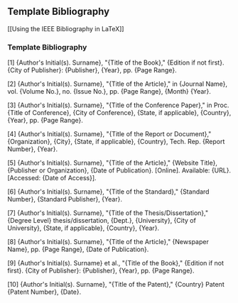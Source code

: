 ## Template Bibliography

[[Using the IEEE Bibliography in LaTeX]]

### Template Bibliography

[1] {Author's Initial(s). Surname}, "{Title of the Book}," {Edition if not first}. {City of Publisher}: {Publisher}, {Year}, pp. {Page Range}.

[2] {Author's Initial(s). Surname}, "{Title of the Article}," in {Journal Name}, vol. {Volume No.}, no. {Issue No.}, pp. {Page Range}, {Month} {Year}.

[3] {Author's Initial(s). Surname}, "{Title of the Conference Paper}," in Proc. {Title of Conference}, {City of Conference}, {State, if applicable}, {Country}, {Year}, pp. {Page Range}.

[4] {Author's Initial(s). Surname}, "{Title of the Report or Document}," {Organization}, {City}, {State, if applicable}, {Country}, Tech. Rep. {Report Number}, {Year}.

[5] {Author's Initial(s). Surname}, "{Title of the Article}," {Website Title}, {Publisher or Organization}, {Date of Publication}. [Online]. Available: {URL}. [Accessed: {Date of Access}].

[6] {Author's Initial(s). Surname}, "{Title of the Standard}," {Standard Number}, {Standard Publisher}, {Year}.

[7] {Author's Initial(s). Surname}, "{Title of the Thesis/Dissertation}," {Degree Level} thesis/dissertation, {Dept.}, {University}, {City of University}, {State, if applicable}, {Country}, {Year}.

[8] {Author's Initial(s). Surname}, "{Title of the Article}," {Newspaper Name}, pp. {Page Range}, {Date of Publication}.

[9] {Author's Initial(s). Surname} et al., "{Title of the Book}," {Edition if not first}. {City of Publisher}: {Publisher}, {Year}, pp. {Page Range}.

[10] {Author's Initial(s). Surname}, "{Title of the Patent}," {Country} Patent {Patent Number}, {Date}.
